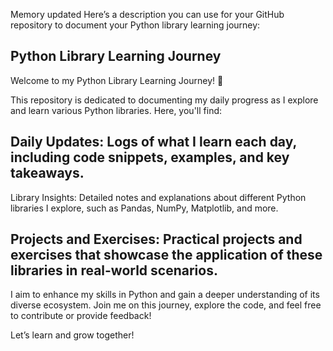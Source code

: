 
Memory updated
Here’s a description you can use for your GitHub repository to document your Python library learning journey:

## Python Library Learning Journey
Welcome to my Python Library Learning Journey! 🚀

This repository is dedicated to documenting my daily progress as I explore and learn various Python libraries. Here, you'll find:

## Daily Updates: Logs of what I learn each day, including code snippets, examples, and key takeaways.
Library Insights: Detailed notes and explanations about different Python libraries I explore, such as Pandas, NumPy, Matplotlib, and more.
## Projects and Exercises: Practical projects and exercises that showcase the application of these libraries in real-world scenarios.
I aim to enhance my skills in Python and gain a deeper understanding of its diverse ecosystem. Join me on this journey, explore the code, and feel free to contribute or provide feedback!

Let’s learn and grow together!
